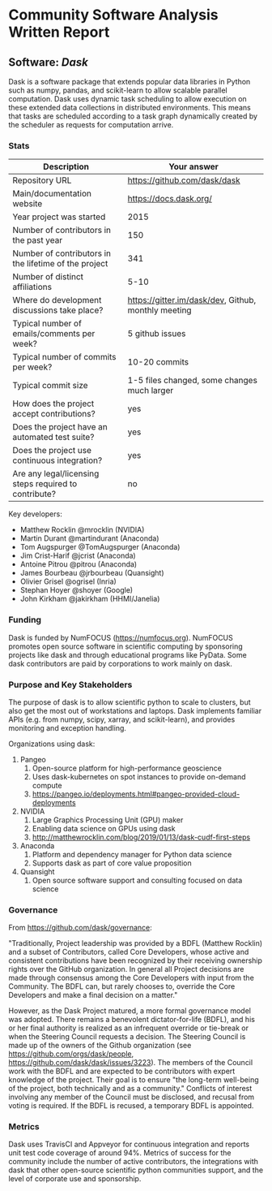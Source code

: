 # Community Software Analysis Written Report

## Software: *Dask*

Dask is a software package that extends popular data libraries in Python such as numpy, pandas, and scikit-learn to allow scalable parallel computation. Dask uses dynamic task scheduling to allow execution on these extended data collections in distributed environments. This means that tasks are scheduled according to a task graph dynamically created by the scheduler as requests for computation arrive.

### Stats

| Description | Your answer |
|---------|-----------|
| Repository URL | https://github.com/dask/dask |
| Main/documentation website | https://docs.dask.org/ |
| Year project was started | 2015 |
| Number of contributors in the past year | 150 |
| Number of contributors in the lifetime of the project | 341 |
| Number of distinct affiliations | 5-10 |
| Where do development discussions take place? | https://gitter.im/dask/dev, Github, monthly meeting |
| Typical number of emails/comments per week? | 5 github issues |
| Typical number of commits per week? | 10-20 commits |
| Typical commit size | 1-5 files changed, some changes much larger |
| How does the project accept contributions? | yes |
| Does the project have an automated test suite? | yes |
| Does the project use continuous integration? | yes |
| Are any legal/licensing steps required to contribute? | no |

Key developers:

* Matthew Rocklin @mrocklin (NVIDIA)
* Martin Durant @martindurant (Anaconda)
* Tom Augspurger @TomAugspurger (Anaconda)
* Jim Crist-Harif @jcrist (Anaconda)
* Antoine Pitrou @pitrou (Anaconda)
* James Bourbeau @jrbourbeau (Quansight)
* Olivier Grisel @ogrisel (Inria)
* Stephan Hoyer @shoyer (Google)
* John Kirkham @jakirkham (HHMI/Janelia)

### Funding

Dask is funded by NumFOCUS (https://numfocus.org). NumFOCUS promotes open source software in scientific computing by sponsoring projects like dask and through educational programs like PyData. Some dask contributors are paid by corporations to work mainly on dask.

### Purpose and Key Stakeholders

The purpose of dask is to allow scientific python to scale to clusters, but also get the most out of workstations and laptops. Dask implements familiar APIs (e.g. from numpy, scipy, xarray, and scikit-learn), and provides monitoring and exception handling.

Organizations using dask:
1. Pangeo
    1. Open-source platform for high-performance geoscience
    2. Uses dask-kubernetes on spot instances to provide on-demand compute
    3. https://pangeo.io/deployments.html#pangeo-provided-cloud-deployments
2. NVIDIA
    1. Large Graphics Processing Unit (GPU) maker
    2. Enabling data science on GPUs using dask
    3. http://matthewrocklin.com/blog/2019/01/13/dask-cudf-first-steps
3. Anaconda
    1. Platform and dependency manager for Python data science
    2. Supports dask as part of core value proposition
4. Quansight
    1. ​Open source software support and consulting focused on data science

### Governance

From https://github.com/dask/governance:

"Traditionally, Project leadership was provided by a BDFL (Matthew Rocklin) and a subset of Contributors, called Core Developers, whose active and consistent contributions have been recognized by their receiving ownership rights over the GitHub organization. In general all Project decisions are made through consensus among the Core Developers with input from the Community. The BDFL can, but rarely chooses to, override the Core Developers and make a final decision on a matter."

However, as the Dask Project matured, a more formal governance model was adopted. There remains a benevolent dictator-for-life (BDFL), and his or her final authority is realized as an infrequent override or tie-break or when the Steering Council requests a decision. The Steering Council is made up of the owners of the Github organization (see https://github.com/orgs/dask/people, https://github.com/dask/dask/issues/3223). The members of the Council work with the BDFL and are expected to be contributors with expert knowledge of the project. Their goal is to ensure "the long-term well-being of the project, both technically and as a community." Conflicts of interest involving any member of the Council must be disclosed, and recusal from voting is required. If the BDFL is recused, a temporary BDFL is appointed.

### Metrics

Dask uses TravisCI and Appveyor for continuous integration and reports unit test code coverage of around 94%. Metrics of success for the community include the number of active contributors, the integrations with dask that other open-source scientific python communities support, and the level of corporate use and sponsorship.
